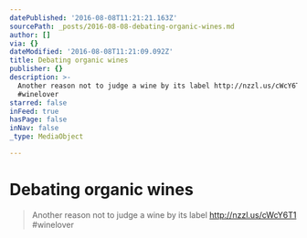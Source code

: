 ```yaml
---
datePublished: '2016-08-08T11:21:21.163Z'
sourcePath: _posts/2016-08-08-debating-organic-wines.md
author: []
via: {}
dateModified: '2016-08-08T11:21:09.092Z'
title: Debating organic wines
publisher: {}
description: >-
  Another reason not to judge a wine by its label http://nzzl.us/cWcY6T1
  #winelover
starred: false
inFeed: true
hasPage: false
inNav: false
_type: MediaObject

---
```

# Debating organic wines

> Another reason not to judge a wine by its label http://nzzl.us/cWcY6T1 \#winelover